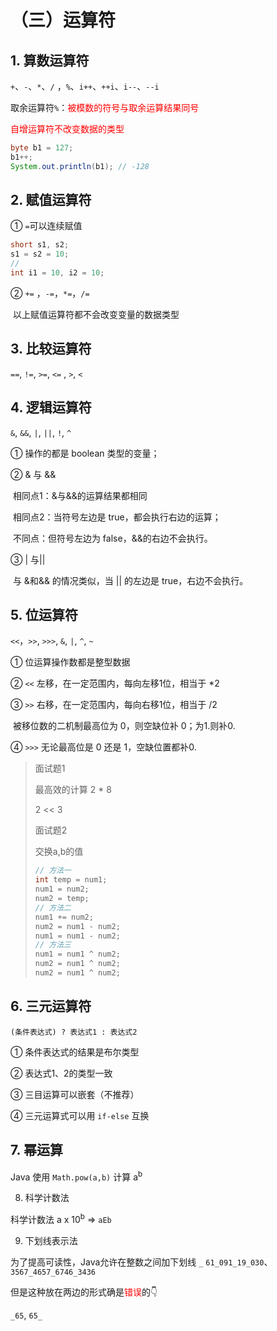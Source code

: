 # （三）运算符

## 1. 算数运算符

`+`、`-`、`*`、`/` ，`%`、`i++`、`++i`、`i--`、`--i`

取余运算符`%`：<font color=red>被模数的符号与取余运算结果同号</font>

<font color=red>自增运算符不改变数据的类型</font>

```Java
byte b1 = 127;
b1++;
System.out.println(b1); // -128
```

## 2. 赋值运算符

① `=`可以连续赋值 

```Java
short s1, s2;
s1 = s2 = 10;
//
int i1 = 10, i2 = 10;
```

② `+=` ，`-=`，`*=`，`/=`

​	以上赋值运算符都不会改变变量的数据类型

## 3. 比较运算符

`==`, `!=`, `>=`, `<=` , `>`, `<`

## 4. 逻辑运算符

`&`, `&&`, `|`, `||`, `!`, `^`

① 操作的都是 boolean 类型的变量；

② & 与 && 

​	相同点1：&与&&的运算结果都相同

​	相同点2：当符号左边是 true，都会执行右边的运算；

​	不同点：但符号左边为 false，&&的右边不会执行。

③ | 与||

​	与 &和&& 的情况类似，当 || 的左边是 true，右边不会执行。

## 5. 位运算符

`<<`，`>>`, `>>>`, `&`, `|`, `^`, `~`

① 位运算操作数都是整型数据

② `<<` 左移，在一定范围内，每向左移1位，相当于 *2

③ `>>` 右移，在一定范围内，每向右移1位，相当于 /2

​	被移位数的二机制最高位为 0，则空缺位补 0；为1.则补0.

④ `>>>` 无论最高位是 0 还是 1，空缺位置都补0.

> 面试题1
>
> 最高效的计算 2 * 8
>
> 2 << 3
>
> 面试题2
>
> 交换a,b的值
>
> ```Java
> // 方法一
> int temp = num1;
> num1 = num2;
> num2 = temp;
> // 方法二
> num1 += num2;
> num2 = num1 - num2;
> num1 = num1 - num2;
> // 方法三
> num1 = num1 ^ num2;
> num2 = num1 ^ num2;
> num2 = num1 ^ num2;
> ```
>

## 6. 三元运算符

`(条件表达式) ? 表达式1 : 表达式2`

① 条件表达式的结果是布尔类型

② 表达式1、2的类型一致

③ 三目运算可以嵌套（不推荐）

④ 三元运算式可以用 `if-else` 互换

## 7. 幂运算

Java 使用 `Math.pow(a,b)` 计算 a<sup>b</sup>

8. 科学计数法

科学计数法 a x 10<sup>b</sup> => `aEb`

9. 下划线表示法

为了提高可读性，Java允许在整数之间加下划线 `_`
`61_091_19_030`、`3567_4657_6746_3436`

但是这种放在两边的形式确是<font color=red>错误</font>的👇

`_65`, `65_`





​	
